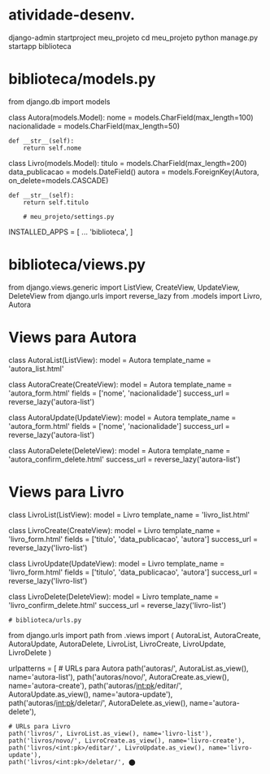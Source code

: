 # atividade-desenv.
django-admin startproject meu_projeto
cd meu_projeto
python manage.py startapp biblioteca

# biblioteca/models.py
from django.db import models

class Autora(models.Model):
    nome = models.CharField(max_length=100)
    nacionalidade = models.CharField(max_length=50)

    def __str__(self):
        return self.nome

class Livro(models.Model):
    titulo = models.CharField(max_length=200)
    data_publicacao = models.DateField()
    autora = models.ForeignKey(Autora, on_delete=models.CASCADE)

    def __str__(self):
        return self.titulo

        # meu_projeto/settings.py
INSTALLED_APPS = [
    ...
    'biblioteca',
]

# biblioteca/views.py
from django.views.generic import ListView, CreateView, UpdateView, DeleteView
from django.urls import reverse_lazy
from .models import Livro, Autora

# Views para Autora
class AutoraList(ListView):
    model = Autora
    template_name = 'autora_list.html'

class AutoraCreate(CreateView):
    model = Autora
    template_name = 'autora_form.html'
    fields = ['nome', 'nacionalidade']
    success_url = reverse_lazy('autora-list')

class AutoraUpdate(UpdateView):
    model = Autora
    template_name = 'autora_form.html'
    fields = ['nome', 'nacionalidade']
    success_url = reverse_lazy('autora-list')

class AutoraDelete(DeleteView):
    model = Autora
    template_name = 'autora_confirm_delete.html'
    success_url = reverse_lazy('autora-list')

# Views para Livro
class LivroList(ListView):
    model = Livro
    template_name = 'livro_list.html'

class LivroCreate(CreateView):
    model = Livro
    template_name = 'livro_form.html'
    fields = ['titulo', 'data_publicacao', 'autora']
    success_url = reverse_lazy('livro-list')

class LivroUpdate(UpdateView):
    model = Livro
    template_name = 'livro_form.html'
    fields = ['titulo', 'data_publicacao', 'autora']
    success_url = reverse_lazy('livro-list')

class LivroDelete(DeleteView):
    model = Livro
    template_name = 'livro_confirm_delete.html'
    success_url = reverse_lazy('livro-list')

    # biblioteca/urls.py
from django.urls import path
from .views import (
    AutoraList, AutoraCreate, AutoraUpdate, AutoraDelete,
    LivroList, LivroCreate, LivroUpdate, LivroDelete
)

urlpatterns = [
    # URLs para Autora
    path('autoras/', AutoraList.as_view(), name='autora-list'),
    path('autoras/novo/', AutoraCreate.as_view(), name='autora-create'),
    path('autoras/<int:pk>/editar/', AutoraUpdate.as_view(), name='autora-update'),
    path('autoras/<int:pk>/deletar/', AutoraDelete.as_view(), name='autora-delete'),

    # URLs para Livro
    path('livros/', LivroList.as_view(), name='livro-list'),
    path('livros/novo/', LivroCreate.as_view(), name='livro-create'),
    path('livros/<int:pk>/editar/', LivroUpdate.as_view(), name='livro-update'),
    path('livros/<int:pk>/deletar/', ⬤
